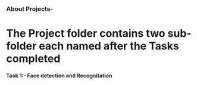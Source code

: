 ### About Projects-
# The Project folder contains two sub-folder each named after the Tasks completed



#### Task 1:- Face detection and Recognitation

